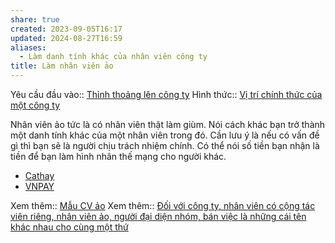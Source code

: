 ```yaml
---
share: true
created: 2023-09-05T16:17
updated: 2024-08-27T16:59
aliases:
  - Làm danh tính khác của nhân viên công ty
title: Làm nhân viên ảo
---
```

Yêu cầu đầu vào:: [Thỉnh thoảng lên công ty](../../../1%20Y%C3%AAu%20c%E1%BA%A7u%20%C4%91%E1%BA%A7u%20v%C3%A0o/Theo%20th%E1%BB%9Di%20gian/Th%E1%BB%89nh%20tho%E1%BA%A3ng%20l%C3%AAn%20c%C3%B4ng%20ty.md)
Hình thức:: [Vị trí chính thức của một công ty](../../../2%20H%C3%ACnh%20th%E1%BB%A9c/V%E1%BB%8B%20tr%C3%AD%20ch%C3%ADnh%20th%E1%BB%A9c%20c%E1%BB%A7a%20m%E1%BB%99t%20c%C3%B4ng%20ty.md)

Nhân viên ảo tức là có nhân viên thật làm giùm. Nói cách khác bạn trở thành một danh tính khác của một nhân viên trong đó. Cần lưu ý là nếu có vấn đề gì thì bạn sẽ là người chịu trách nhiệm chính. Có thể nói số tiền bạn nhận là tiền để bạn làm hình nhân thế mạng cho người khác.

- [Cathay](../../../../Ch%C3%ADnh%20s%C3%A1ch%20c%C3%B4ng%20ty/Cathay.md)
- [VNPAY](../../../../Ch%C3%ADnh%20s%C3%A1ch%20c%C3%B4ng%20ty/VNPAY.md)

Xem thêm:: [Mẫu CV ảo](../../../../../%F0%9F%93%90%20D%E1%BB%B1%20%C3%A1n/Ch%E1%BA%A1y%20ch%E1%BB%89%20ti%C3%AAu%20cho%20nh%C3%A2n%20vi%C3%AAn%20c%C3%A1c%20c%C3%B4ng%20ty/T%C3%A0i%20li%E1%BB%87u/M%E1%BA%ABu%20CV%20%E1%BA%A3o.md)
Xem thêm:: [Đối với công ty, nhân viên có cộng tác viên riêng, nhân viên ảo, người đại diện nhóm, bán việc là những cái tên khác nhau cho cùng một thứ](../../../../../%E2%9A%A1Hi%E1%BB%83u%20bi%E1%BA%BFt%20s%C3%A2u/Ki%E1%BA%BFm%20ti%E1%BB%81n/%C4%90%E1%BB%91i%20v%E1%BB%9Bi%20c%C3%B4ng%20ty,%20nh%C3%A2n%20vi%C3%AAn%20c%C3%B3%20c%E1%BB%99ng%20t%C3%A1c%20vi%C3%AAn%20ri%C3%AAng,%20nh%C3%A2n%20vi%C3%AAn%20%E1%BA%A3o,%20ng%C6%B0%E1%BB%9Di%20%C4%91%E1%BA%A1i%20di%E1%BB%87n%20nh%C3%B3m,%20b%C3%A1n%20vi%E1%BB%87c%20l%C3%A0%20nh%E1%BB%AFng%20c%C3%A1i%20t%C3%AAn%20kh%C3%A1c%20nhau%20cho%20c%C3%B9ng%20m%E1%BB%99t%20th%E1%BB%A9.md) 